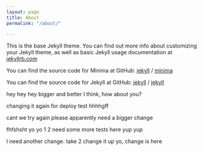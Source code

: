 ```yaml
---
layout: page
title: About
permalink: "/about/"

---
```

This is the base Jekyll theme. You can find out more info about customizing your Jekyll theme, as well as basic Jekyll usage documentation at [jekyllrb.com](https://jekyllrb.com/)

You can find the source code for Minima at GitHub:
[jekyll](https://github.com/jekyll) /
[minima](https://github.com/jekyll/minima)

You can find the source code for Jekyll at GitHub:
[jekyll](https://github.com/jekyll) /
[jekyll](https://github.com/jekyll/jekyll)

hey hey hey bigger and better I think, how about you?

changing it again for deploy test hhhhgff

cant we try again please apparently need a bigger change

fhfshsht yo yo 1 2 need some more tests here yup yup

I need another change. take 2 change it up yo, change is here